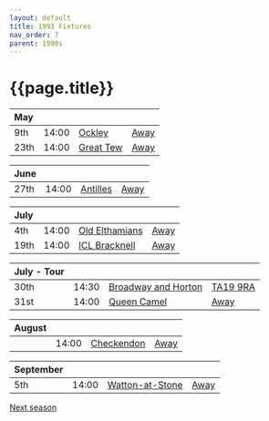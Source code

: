 ```yaml
---
layout: default
title: 1993 Fixtures
nav_order: 7
parent: 1990s
---
```


# {{page.title}}

| May |  |  |  |
|:---|:---|:---|:---|
| 9th | 14:00 | [Ockley](ockley) | [Away](https://goo.gl/maps/vmhvFhbrVZGrsXAAA) |
| 23th | 14:00 | [Great Tew](great-tew) | [Away](https://goo.gl/maps/G3ZRvFg7gYvB2Fng8) |

| June |  |  |  |
|:---|:---|:---|:---|
| 27th | 14:00 | [Antilles](antilles) | [Away](https://goo.gl/maps/cAXyoez7ySAmYytB6) |

| July |  |  |  |
|:---|:---|:---|:---|
| 4th | 14:00 | [Old Elthamians](old-elthamians) | [Away](https://goo.gl/maps/FQbBNZQTFggEmhfv9) |
| 19th | 14:00 | [ICL Bracknell](icl-bracknell) | [Away](https://goo.gl/maps/SWZcwuAZafVtBzdC9) |

| July - Tour |  |  |  |
|:---|:---|:---|:---|
| 30th | 14:30 | [Broadway and Horton](broadway-and-horton) | [TA19 9RA](https://goo.gl/maps/ULbmC6LSX5HSAe8U6) |
| 31st | 14:00 | [Queen Camel](queen-camel) | [Away](https://goo.gl/maps/SWZcwuAZafVtBzdC9) |

| August |  |  |  |
|:---|:---|:---|:---|
|  | 14:00 | [Checkendon](checkendon) | [Away](https://goo.gl/maps/K3d3vM6qD7qv9Y1S7) | 

| September |  |  |  |
|:---|:---|:---|:---|
| 5th | 14:00 | [Watton-at-Stone](watton-at-stone) | [Away](https://goo.gl/maps/JPBQawMsjLgYtVHk9) |

[Next season](../1994)